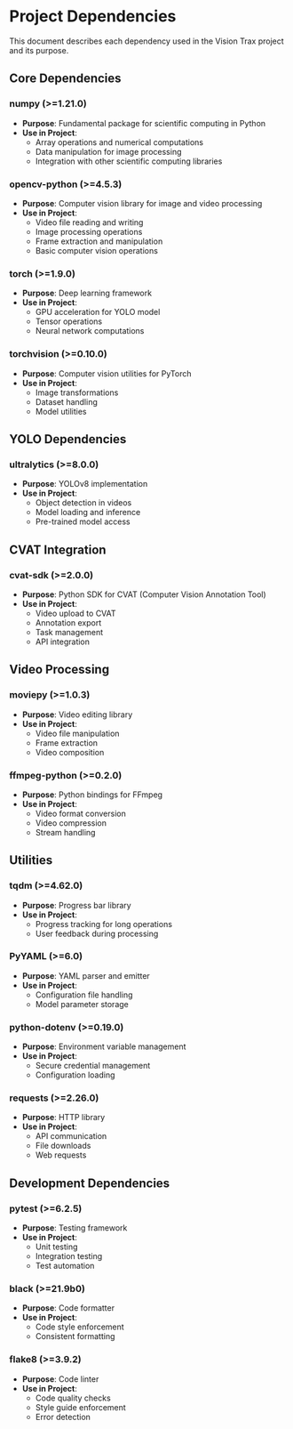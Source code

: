 # Project Dependencies

This document describes each dependency used in the Vision Trax project and its purpose.

## Core Dependencies

### numpy (>=1.21.0)
- **Purpose**: Fundamental package for scientific computing in Python
- **Use in Project**: 
  - Array operations and numerical computations
  - Data manipulation for image processing
  - Integration with other scientific computing libraries

### opencv-python (>=4.5.3)
- **Purpose**: Computer vision library for image and video processing
- **Use in Project**:
  - Video file reading and writing
  - Image processing operations
  - Frame extraction and manipulation
  - Basic computer vision operations

### torch (>=1.9.0)
- **Purpose**: Deep learning framework
- **Use in Project**:
  - GPU acceleration for YOLO model
  - Tensor operations
  - Neural network computations

### torchvision (>=0.10.0)
- **Purpose**: Computer vision utilities for PyTorch
- **Use in Project**:
  - Image transformations
  - Dataset handling
  - Model utilities

## YOLO Dependencies

### ultralytics (>=8.0.0)
- **Purpose**: YOLOv8 implementation
- **Use in Project**:
  - Object detection in videos
  - Model loading and inference
  - Pre-trained model access

## CVAT Integration

### cvat-sdk (>=2.0.0)
- **Purpose**: Python SDK for CVAT (Computer Vision Annotation Tool)
- **Use in Project**:
  - Video upload to CVAT
  - Annotation export
  - Task management
  - API integration

## Video Processing

### moviepy (>=1.0.3)
- **Purpose**: Video editing library
- **Use in Project**:
  - Video file manipulation
  - Frame extraction
  - Video composition

### ffmpeg-python (>=0.2.0)
- **Purpose**: Python bindings for FFmpeg
- **Use in Project**:
  - Video format conversion
  - Video compression
  - Stream handling

## Utilities

### tqdm (>=4.62.0)
- **Purpose**: Progress bar library
- **Use in Project**:
  - Progress tracking for long operations
  - User feedback during processing

### PyYAML (>=6.0)
- **Purpose**: YAML parser and emitter
- **Use in Project**:
  - Configuration file handling
  - Model parameter storage

### python-dotenv (>=0.19.0)
- **Purpose**: Environment variable management
- **Use in Project**:
  - Secure credential management
  - Configuration loading

### requests (>=2.26.0)
- **Purpose**: HTTP library
- **Use in Project**:
  - API communication
  - File downloads
  - Web requests

## Development Dependencies

### pytest (>=6.2.5)
- **Purpose**: Testing framework
- **Use in Project**:
  - Unit testing
  - Integration testing
  - Test automation

### black (>=21.9b0)
- **Purpose**: Code formatter
- **Use in Project**:
  - Code style enforcement
  - Consistent formatting

### flake8 (>=3.9.2)
- **Purpose**: Code linter
- **Use in Project**:
  - Code quality checks
  - Style guide enforcement
  - Error detection 
